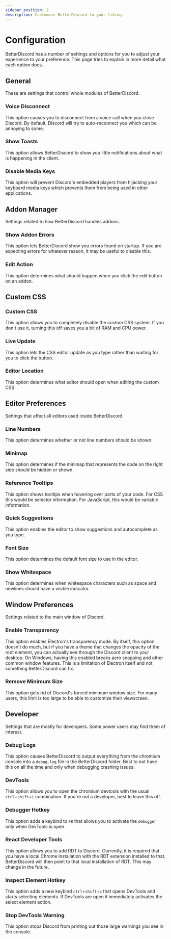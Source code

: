 ```yaml
---
sidebar_position: 2
description: Customize BetterDiscord to your liking.
---
```


# Configuration

BetterDiscord has a number of settings and options for you to adjust your experience to your preference. This page tries to explain in more detail what each option does.

## General

These are settings that control whole modules of BetterDiscord.

### Voice Disconnect

This option causes you to disconnect from a voice call when you close Discord. By default, Discord will try to auto-reconnect you which can be annoying to some.

### Show Toasts

This option allows BetterDiscord to show you little notifications about what is happening in the client.

### Disable Media Keys

This option will prevent Discord's embedded players from hijacking your keyboard media keys which prevents them from being used in other applications.



## Addon Manager

Settings related to how BetterDiscord handles addons.

### Show Addon Errors

This option lets BetterDiscord show you errors found on startup. If you are expecting errors for whatever reason, it may be useful to disable this.

### Edit Action

This option determines what should happen when you click the edit button on an addon.



## Custom CSS

### Custom CSS

This option allows you to completely disable the custom CSS system. If you don't use it, turning this off saves you a bit of RAM and CPU power.

### Live Update

This option lets the CSS editor update as you type rather than waiting for you to click the button.

### Editor Location

This option determines what editor should open when editing the custom CSS.


## Editor Preferences

Settings that affect all editors used inside BetterDiscord.

### Line Numbers

This option determines whether or not line numbers should be shown.

### Minimap

This option determines if the minimap that represents the code on the right side should be hidden or shown.

### Reference Tooltips

This option shows tooltips when hovering over parts of your code. For CSS this would be selector information. For JavaScript, this would be variable information.

### Quick Suggestions

This option enables the editor to show suggestions and autocomplete as you type.

### Font Size

This option determines the default font size to use in the editor.

### Show Whitespace

This option determines when whitespace characters such as space and newlines should have a visible indicator.



## Window Preferences

Settings related to the main window of Discord.

### Enable Transparency

This option enables Electron's transparency mode. By itself, this option doesn't do much, but if you have a theme that changes the opacity of the root element, you can actually see through the Discord client to your desktop. On Windows, having this enabled breaks aero snapping and other common window features. This is a limitation of Electron itself and not something BetterDiscord can fix.

### Remove Minimum Size

This option gets rid of Discord's forced minimum window size. For many users, this limit is too large to be able to customize their viewscreen.



## Developer

Settings that are mostly for developers. Some power users may find them of interest.

### Debug Logs

This option causes BetterDiscord to output everything from the chromium console into a `debug.log` file in the BetterDiscord folder. Best to not have this on all the time and only when debugging crashing issues.

### DevTools

This option allows you to open the chromium devtools with the usual `ctrl`+`shift`+`i` combination. If you're not a developer, best to leave this off.

### Debugger Hotkey

This option adds a keybind to `F8` that allows you to activate the `debugger` only when DevTools is open.

### React Developer Tools

This option allows you to add RDT to Discord. Currently, it is required that you have a local Chrome installation with the RDT extension installed to that. BetterDiscord will then point to that local installation of RDT. This may change in the future.

### Inspect Element Hotkey

This option adds a new keybind `ctrl`+`shift`+`c` that opens DevTools and starts selecting elements. If DevTools are open it immediately activates the select element action.

### Stop DevTools Warning

This option stops Discord from printing out those large warnings you see in the console.
